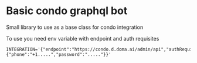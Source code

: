 # Basic condo graphql bot 

Small library to use as a base class for condo integration

To use you need env variable with endpoint and auth requisites

```dotenv
INTEGRATION='{"endpoint":"https://condo.d.doma.ai/admin/api","authRequisites":{"phone":"+1.....","password":"....."}}'
```

